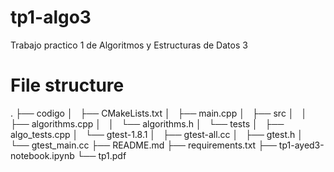 # tp1-algo3
Trabajo practico 1 de Algoritmos y Estructuras de Datos 3

# File structure
.
├── codigo
│   ├── CMakeLists.txt
│   ├── main.cpp
│   ├── src
│   │   ├── algorithms.cpp
│   │   └── algorithms.h
│   └── tests
│       ├── algo_tests.cpp
│       └── gtest-1.8.1
│           ├── gtest-all.cc
│           ├── gtest.h
│           └── gtest_main.cc
├── README.md
├── requirements.txt
├── tp1-ayed3-notebook.ipynb
└── tp1.pdf
